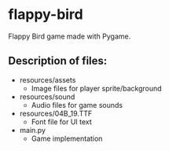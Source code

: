 # flappy-bird

Flappy Bird game made with Pygame.

## Description of files:
  - resources/assets
    - Image files for player sprite/background
  - resources/sound
    - Audio files for game sounds
  - resources/04B_19.TTF
    - Font file for UI text
  - main.py
    - Game implementation
